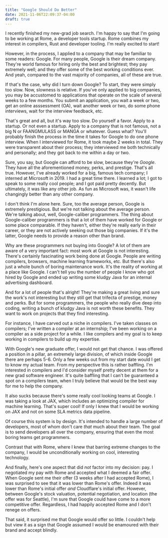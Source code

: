 ```yaml
---
title: "Google Should Do Better"
date: 2021-11-06T22:09:37-04:00
draft: true
---
```


I recently finished my new-grad job search. I'm happy to say that I'm
going to be working at Rome, a developer tools startup. Rome combines
my interest in compilers, Rust and developer tooling. I'm really
excited to start!

However, in the process, I applied to a company that may be familiar
to some readers: Google. For many people, Google is their dream
company. They're world famous for hiring only the best and brightest;
they pay extremely well; and they offer some of the best working
conditions ever. And yeah, compared to the vast majority of companies,
all of these are true.

If that's the case, why did I turn down Google? To start, they were
simply too slow. Now, slowness is relative. If you've only applied to
big companies, you may be accustomed to applications that operate on
the scale of several weeks to a few months. You submit an application,
you wait a week or two, get an online asssessment (OA), wait another
week or two, do some phone interviews, wait for the interview
feedback, etc.

That's great and all, but it's way too slow. Do yourself a
favor. Apply to a startup. Or not even a startup. Apply to a company
that is not famous, not a big N or FAANGMULASS or MANGA or
whatever. Guess what? You'll probably finish the process in the time
it takes for Google to do one phone interview. When I interviewed for
Rome, it took maybe 2 weeks in total. They were transparent about
their process; they interviewed me both technically and personally;
and they got back to me within a day or two.

Sure, you say, but Google can afford to be slow, because they're
*Google*. They have all the aforementioned money, perks, and
prestige. That's all true. However, I've already worked for a big,
famous tech company; I interned at Microsoft in 2019. I had a great
time there. I learned a lot; I got to speak to some really cool
people; and I got paid pretty decently. But ultimately, it was like
any other job. As fun as Microsoft was, it wasn't life changingly
better than any other company.

I don't think I'm alone here. Sure, too the average person, Google is
extremely prestigious. But we're not talking about the average
person. We're talking about, well, Google-caliber programmers. The
thing about Google-caliber programmers is that a lot of them have
worked for Google or some place comparable. If they haven't, either
they're really early in their career, or they are not actively seeking
out those big companies. If it's the latter, Google needs to provide a
reason other than brand.

Why are these programmers not buying into Google? A lot of them are
aware of a very important fact: most work at Google is not
interesting. There's certainly fascinating work being done at
Google. People are writing compilers, browsers, machine learning
frameworks, etc. But there's also just a whole bunch of boring
maintenance work. It's the reality of working at a place like
Google. I can't tell you the number of people I know who got hired by
Google and ended up writing some kludgy Java for an internal
advertising dashboard.

And for a lot of people that's alright! They're making a great living
and sure the work's not interesting but they still get that trifecta
of prestige, money and perks. But for some programmers, the people who
really dive deep into coding, writing a bunch of kludgy Java is not
worth these benefits. They want to work on projects that they find
interesting.

For instance, I have carved out a niche in compilers. I've taken classes
on compilers; I've written a compiler at an internship; I've been
working on a compiler as a side project for a while. I like compilers
and my goal is to keep working in compilers to build up my expertise.

With Google's new graduate offer, I would not get that chance. I was
offered a position in a pillar, an extremely large division, of which
inside Google there are perhaps 5-6. Only a few weeks out from my
start date would I get to know my actual team. From my perspective
this is rather baffling. I'm interested in compilers and I'd consider
myself pretty decent at them for a new grad software engineer. It's
quite baffling that I can't be guaranteed a spot on a compilers team,
when I truly believe that would be the best way for me to help the
company.

It also sucks because there's some really cool looking teams at
Google. I was taking a look at JAX, which includes an optimizing
compiler for machine learning. That's super cool! If only I knew that
I would be working on JAX and not on some SLA metrics data pipeline.

Of course this system is by design. It's intended to handle a large
number of developers, most of whom don't care *that* much about their
team. The goal is to send developers all over the company, ensuring
that even the most boring teams get programmers.

Contrast that with Rome, where I knew that barring extreme changes to
the company, I would be unconditionally working on cool, interesting
technology.

And finally, here's one aspect that did *not* factor into my decision:
pay. I negotiated my pay with Rome and accepted what I deemed a fair
offer. When Google sent me their offer (3 weeks after I had accepted
Rome), I was surprised to see that it was lower than Rome's
offer. Indeed it was lower than Rome's initial offer *and*
Cloudflare's initial offer. However, between Google's stock valuation,
potential negotiation, and location (the offer was for Seattle), I'm
sure that Google could have come to a more competitive
offer. Regardless, I had happily accepted Rome and I don't renege on
offers.

That said, it surprised me that Google would offer so little. I
couldn't help but view it as a sign that Google assumed I would be
enamoured with their brand and accept blindly.
